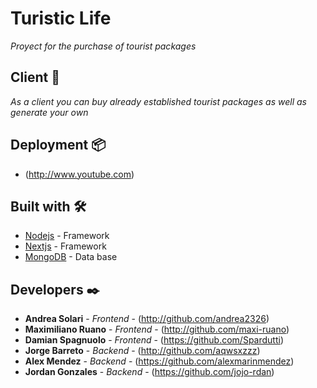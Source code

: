 # Turistic Life

_Proyect for the purchase of tourist packages_


## Client 🚀

_As a client you can buy already established tourist packages as well as generate your own_


## Deployment 📦
* (http://www.youtube.com) 




## Built with 🛠️



* [Nodejs](https://nodejs.org/es/) - Framework
* [Nextjs](https://nextjs.org/) - Framework
* [MongoDB](https://www.mongodb.com/) - Data base

## Developers ✒️



* **Andrea Solari** - *Frontend* - (http://github.com/andrea2326)
* **Maximiliano Ruano** - *Frontend* - (http://github.com/maxi-ruano)
* **Damian Spagnuolo** - *Frontend* - (https://github.com/Spardutti)
* **Jorge Barreto** - *Backend* - (http://github.com/aqwsxzzz)
* **Alex Mendez** - *Backend* - (https://github.com/alexmarinmendez)
* **Jordan Gonzales** - *Backend* - (https://github.com/jojo-rdan)







